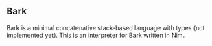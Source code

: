 ## Bark

Bark is a minimal concatenative stack-based language with types (not implemented yet).
This is an interpreter for Bark written in Nim.
